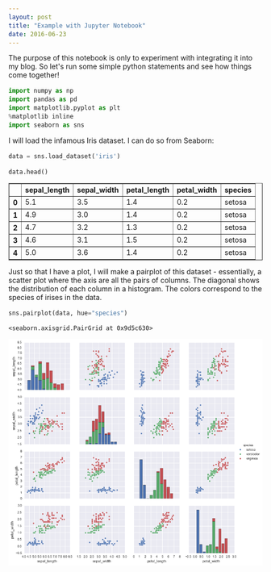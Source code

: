 ```yaml
---
layout: post
title: "Example with Jupyter Notebook"
date: 2016-06-23
---
```

The purpose of this notebook is only to experiment with integrating it into my blog. So let's run some simple python statements and see how things come together!


```python
import numpy as np
import pandas as pd
import matplotlib.pyplot as plt
%matplotlib inline
import seaborn as sns
```

I will load the infamous Iris dataset. I can do so from Seaborn:


```python
data = sns.load_dataset('iris')
```


```python
data.head()
```




<div>
<table border="1" class="dataframe">
  <thead>
    <tr style="text-align: right;">
      <th></th>
      <th>sepal_length</th>
      <th>sepal_width</th>
      <th>petal_length</th>
      <th>petal_width</th>
      <th>species</th>
    </tr>
  </thead>
  <tbody>
    <tr>
      <th>0</th>
      <td>5.1</td>
      <td>3.5</td>
      <td>1.4</td>
      <td>0.2</td>
      <td>setosa</td>
    </tr>
    <tr>
      <th>1</th>
      <td>4.9</td>
      <td>3.0</td>
      <td>1.4</td>
      <td>0.2</td>
      <td>setosa</td>
    </tr>
    <tr>
      <th>2</th>
      <td>4.7</td>
      <td>3.2</td>
      <td>1.3</td>
      <td>0.2</td>
      <td>setosa</td>
    </tr>
    <tr>
      <th>3</th>
      <td>4.6</td>
      <td>3.1</td>
      <td>1.5</td>
      <td>0.2</td>
      <td>setosa</td>
    </tr>
    <tr>
      <th>4</th>
      <td>5.0</td>
      <td>3.6</td>
      <td>1.4</td>
      <td>0.2</td>
      <td>setosa</td>
    </tr>
  </tbody>
</table>
</div>



Just so that I have a plot, I will make a pairplot of this dataset - essentially, a scatter plot where the axis are all the pairs of columns. The diagonal shows the distribution of each column in a histogram. The colors correspond to the species of irises in the data.


```python
sns.pairplot(data, hue="species")
```




    <seaborn.axisgrid.PairGrid at 0x9d5c630>




![png](/notebooks/Example_files/Example_6_1.png)

